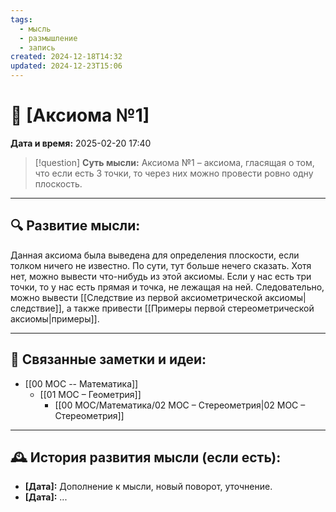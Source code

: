 ```yaml
---
tags:
  - мысль
  - размышление
  - запись
created: 2024-12-18T14:32
updated: 2024-12-23T15:06
---
```


# 💭  [Аксиома №1]

**Дата и время:** 2025-02-20 17:40

> [!question] **Суть мысли:**
> Аксиома №1 – аксиома, гласящая о том, что если есть 3 точки, то через них можно провести ровно одну плоскость.

---

## 🔍 Развитие мысли:

Данная аксиома была выведена для определения плоскости, если толком ничего не известно. По сути, тут больше нечего сказать. Хотя нет, можно вывести что-нибудь из этой аксиомы.
Если у нас есть три точки, то у нас есть прямая и точка, не лежащая на ней.
Следовательно, можно вывести [[Следствие из первой аксиометрической аксиомы|следствие]], а также привести [[Примеры первой стереометрической аксиомы|примеры]].

---

## 🔄 Связанные заметки и идеи:

- [[00 MOC -- Математика]]
	- [[01 МОС – Геометрия]]
		- [[00 MOC/Математика/02 МОС – Стереометрия|02 МОС – Стереометрия]]

---

## 🕰️ История развития мысли (если есть):

* **[Дата]:**  Дополнение к мысли, новый поворот, уточнение.
* **[Дата]:**  ...